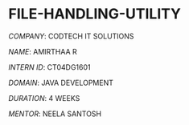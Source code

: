 # FILE-HANDLING-UTILITY

*COMPANY*: CODTECH IT SOLUTIONS

*NAME*: AMIRTHAA R

*INTERN ID*: CT04DG1601

*DOMAIN*: JAVA DEVELOPMENT

*DURATION*: 4 WEEKS

*MENTOR*: NEELA SANTOSH
